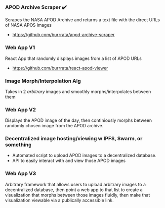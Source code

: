 ### APOD Archive Scraper ✔️
Scrapes the NASA APOD Archive and returns a text file with the direct URLs of NASA APOS images
- https://github.com/burrrata/apod-archive-scraper

### Web App V1 
React App that randomly displays images from a list of APOD URLs
- https://github.com/burrrata/react-apod-viewer

### Image Morph/Interpolation Alg 
Takes in 2 *arbitrary* images and smoothly morphs/interpolates between them

### Web App V2 
Displays the APOD image of the day, then continiously morphs between randomly chosen image from the APOD archive.

### Decentralized image hosting/viewing w IPFS, Swarm, or something
- Automated script to upload APOD images to a decentralized database.
- API to easily interact with and view those APOD images

### Web App V3
Arbitrary framework that allows users to upload arbitrary images to a decentralized database, then point a web app to that list to create a visualization that morphs between those images fluidly, then make that visualization viewable via a publically accessible link.
